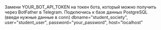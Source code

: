 Замени YOUR_BOT_API_TOKEN на токен бота, который можно получить через BotFather в Telegram.
Подключись к базе данных PostgreSQL (введи нужные данные в conn)
    dbname="student_society",
    user="student_user",
    password="your_password",
    host="localhost"

